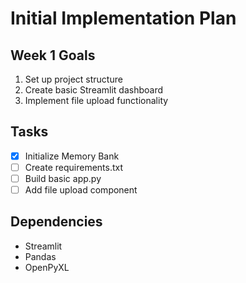 # Initial Implementation Plan

## Week 1 Goals
1. Set up project structure
2. Create basic Streamlit dashboard
3. Implement file upload functionality

## Tasks
- [x] Initialize Memory Bank
- [ ] Create requirements.txt
- [ ] Build basic app.py
- [ ] Add file upload component

## Dependencies
- Streamlit
- Pandas
- OpenPyXL
